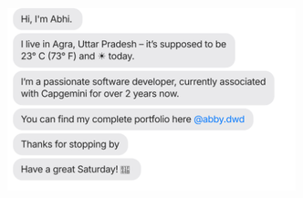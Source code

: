 [![](https://raw.githubusercontent.com/ABinfinity/ABinfinity/main/chat.svg)](http://abhimanyu.herokuapp.com/Portfolio.html)
